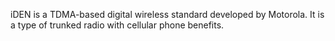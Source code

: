 iDEN is a TDMA-based digital wireless standard developed by Motorola. It is a type of trunked radio with cellular phone benefits.